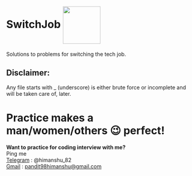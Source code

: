 # SwitchJob <img src="https://user-images.githubusercontent.com/34882878/130913521-4b23d603-a919-4b26-a9d7-fc32377c690a.png" width="100" align="center">
Solutions to problems for switching the tech job. 

## Disclaimer:
Any file starts with _ (underscore) is either brute force or incomplete and will be taken care of, later.

# Practice makes a man/women/others :wink: perfect!
**Want to practice for coding interview with me?**  
Ping me  
[Telegram](https://telegram.org) : @himanshu_82  
[Gmail](https://www.google.com/intl/en-GB/gmail/about/#) : pandit98himanshu@gmail.com
